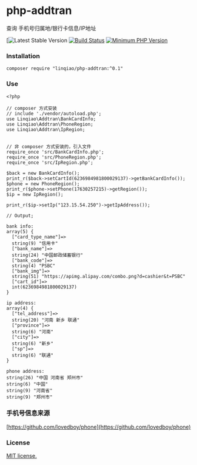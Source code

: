 # php-addtran
查询 手机号归属地/银行卡信息/IP地址

[![Latest Stable Version]([https://packagist.org/packages/linqiao/php-addtran](https://packagist.org/packages/linqiao/php-addtran))
[![Build Status](https://travis-ci.org/shitoudev/phone-location.svg?style=flat-square&branch=master)](https://travis-ci.org/linqiao/php-addtran)
[![Minimum PHP Version](https://img.shields.io/badge/php-%3E%3D%205.6-8892BF.svg)](https://php.net/)

### Installation
```
composer require "linqiao/php-addtran:^0.1"
```
### Use
```
<?php

// composer 方式安装
// include './vendor/autoload.php';
use Linqiao\Addtran\BankCardInfo;
use Linqiao\Addtran\PhoneRegion;
use Linqiao\Addtran\IpRegion;


// 非 composer 方式安装的，引入文件
require_once 'src/BankCardInfo.php';
require_once 'src/PhoneRegion.php';
require_once 'src/IpRegion.php';
	
$back = new BankCardInfo();
print_r($back->setCartId(6236984981800029137)->getBankCardInfo());
$phone = new PhoneRegion();
print_r($phone->setPhone(17630257215)->getRegion());
$ip = new IpRegion();

print_r($ip->setIp("123.15.54.250")->getIpAddress());

// Output;

bank info:
array(5) {
  ["card_type_name"]=>
  string(9) "信用卡"
  ["bank_name"]=>
  string(24) "中国邮政储蓄银行"
  ["bank_code"]=>
  string(4) "PSBC"
  ["bank_img"]=>
  string(51) "https://apimg.alipay.com/combo.png?d=cashier&t=PSBC"
  ["cart_id"]=>
  int(6236984981800029137)
}

ip address:
array(4) {
  ["tel_address"]=>
  string(20) "河南 新乡 联通"
  ["province"]=>
  string(6) "河南"
  ["city"]=>
  string(6) "新乡"
  ["sp"]=>
  string(6) "联通"
}

phone address:
string(26) "中国 河南省 郑州市"
string(6) "中国"
string(9) "河南省"
string(9) "郑州市"
```


### 手机号信息来源
[https://github.com/lovedboy/phone](https://github.com/lovedboy/phone)

### License
[MIT license.](https://raw.githubusercontent.com/shitoudev/phone-location/master/LICENSE)
